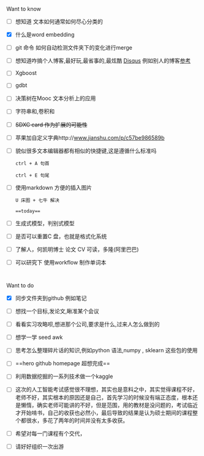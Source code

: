 

Want to know 

- [ ] 想知道 文本如何通常如何尽心分类的

- [x] 什么是word embedding

- [ ] git 命令 如何自动检测文件夹下的变化进行merge

- [ ] 想知道咋搞个人博客,最好玩,最省事的,最炫酷 [Disqus](https://disqus.com/)
      例如别人的博客[参考](https://hit-computer.github.io/2017/06/10/CNN-in-NLP/)

- [ ] Xgboost

- [ ] gdbt

- [ ] 决策树在Mooc 文本分析上的应用

- [ ] 字符串和,卷积和

- [ ] ~~SDXC card  作为扩展的可能性~~

- [ ] 苹果加自定义字典http://www.jianshu.com/p/c57be986589b

- [ ] 貌似很多文本编辑器都有相似的快捷键,这是遵循什么标准吗

      ctrl + A 句首

      ctrl + E 句尾

- [ ] 使用markdown 方便的插入图片

      U 床图 + 七牛 解决

      ==today==

- [ ] 生成式模型，判别式模型

- [ ] 是否可以重置C 盘，也就是格式化系统

- [ ] 了解人，何凯明博士 论文 CV 可读，多隆(阿里巴巴)

- [ ] 可以研究下 使用workflow 制作单词本

      ​



Want to do 

- [x] 同步文件夹到github 例如笔记
- [ ] 想找一个目标,发论文,瞅准某个会议
- [ ] 看看实习攻略呗,想进那个公司,要求是什么,过来人怎么做到的
- [ ] 想学一学 seed awk
- [ ] 思考怎么整理碎片话的知识,例如python 语法,numpy , sklearn 这些包的使用
- [ ] ==hero github homepage 超想完成==
- [ ] 利用数据挖掘的一系列技术做一个kaggle
- [ ] 这次的人工智能考试感觉很不理想，其实也是意料之中，其实觉得课程不好，老师不好，其实根本的原因还是自己，首先学习的时候没有端正态度，根本还是懒惰，确实老师可能讲的不好，但是范围，用的教材是没问题的，考试临近才开始啃书，自己的收获也必然小，最后导致的结果是认为硕士期间的课程整个都很水，多花了两年的时间并没有太多收获。
- [ ] 希望对每一门课程有个交代，
- [ ] 请好好组织一次出游

